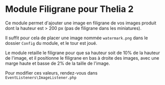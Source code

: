 # Module Filigrane pour Thelia 2

Ce module permet d'ajouter une image en filigrane de vos images produit dont la hauteur est > 200 px (pas de filigrane dans les miniatures).

Il suffit pour cela de placer une image nommée `watermark.png` dans le dossier `Config` du module, et le tour est joué.

Le module retaille le filigrane pour que sa hauteur soit de 10% de la hauteur de l'image, et il positionne le filigrane en bas à droite des images, avec une marge haute et basse de 2% de la taille de l'image.

Pour modifier ces valeurs, rendez-vous dans `EventListeners\ImageListener.php`
